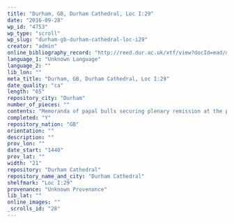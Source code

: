 ```yaml
---
title: "Durham, GB, Durham Cathedral, Loc I:29"
date: "2016-09-28"
wp_id: "4753"
wp_type: "scroll"
wp_slug: "durham-gb-durham-cathedral-loc-i29"
creator: "admin"
online_bibliography_record: "http://reed.dur.ac.uk/xtf/view?docId=ead/dcd/dcdlocel.xml#qxj-40"
language_1: "Unknown Language"
language_2: ""
lib_lon: ""
meta_title: "Durham, GB, Durham Cathedral, Loc I:29"
date_quality: "ca"
length: "65"
repository_city: "Durham"
number_of_pieces: ""
contents: "Memoranda of papal bulls securing plenary remission at the point of death for the monks of Durham. Bulls from Boniface IX, year 8; Alexander V 15 Kal. August year 1; Eugenius IV, 12 Kal. April 1438."
completed: "Y"
repository_nation: "GB"
orientation: ""
description: ""
prov_lon: ""
date_start: "1440"
prov_lat: ""
width: "21"
repository: "Durham Cathedral"
repository_name_and_city: "Durham Cathedral"
shelfmark: "Loc I:29"
provenance: "Unknown Provenance"
lib_lat: ""
online_images: ""
_scrolls_id: "28"
---
```



